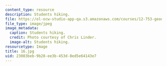 ```yaml
---
content_type: resource
description: Students hiking.
file: https://ol-ocw-studio-app-qa.s3.amazonaws.com/courses/12-753-geodynamics-seminar-spring-2006/23083beb9b28ee3b453d8ed5e64143e7_16.jpg
file_type: image/jpeg
image_metadata:
  caption: Students hiking.
  credit: Photo courtesy of Chris Linder.
  image-alt: Students hiking.
resourcetype: Image
title: 16.jpg
uid: 23083beb-9b28-ee3b-453d-8ed5e64143e7
---
```

